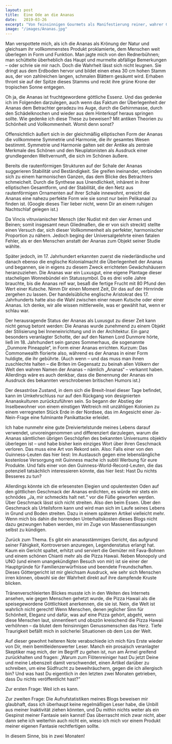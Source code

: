 ```yaml
---
layout: post
title:  Eine Ode an die Ananas
date:   2019-03-26
excerpt: "Von feinsinnigen Gourmets als Manifestierung reiner, wahrer Göttlichkeit gefeiert, unter Geschmacks-Snobs und Menschen, deren Geschmacksknospen offenbar noch nicht reif sind, verpönt: Die Ananas und all ihre herrlichen, verwandten Produkte – Sie bilden den gustatorischen Olymp, den zu besteigen nur die wenigsten Lebensmittel in der Lage sind. Und damit herzlich willkommen zum wahrscheinlich abgefahrensten Artikel, den ich bis dato verfasst habe."
image: "/images/Ananas.jpg"
---
```


Man verspottete mich, als ich die Ananas als Krönung der Natur und gleichsam ihr vollkommenstes Produkt proklamierte, dem Menschen weit überlegen in Form und Funktion. Man jagte mich von den Rednerbühnen; man schüttelte überheblich das Haupt und murmelte abfällige Bemerkungen – oder schrie sie mir nach. Doch die Wahrheit lässt sich nicht leugnen. Sie dringt aus dem Erdboden hervor und bildet einen etwa 30 cm hohen Stamm aus, der von zahlreichen langen, schmalen Blättern gesäumt wird. Erhaben thront sie auf der Spitze dieses Stamms und reckt ihre grüne Krone der tropischen Sonne entgegen.

Oh ja, die Ananas ist fruchtgewordene göttliche Essenz. Und das gedenke ich im Folgenden darzulegen, auch wenn das Faktum der Überlegenheit der Ananas dem Betrachter geradezu ins Auge, durch die Gehirnmasse, durch den Schädelknochen und wieder aus dem Hinterkopf heraus springen sollte. Wie gedenke ich diese These zu beweisen? Mit antiken Theorien zu Schönheit und Vollkommenheit. Womit denn sonst?

Offensichtlich äußert sich in der gleichmäßig elliptischen Form der Ananas die vollkommene Symmetrie und Harmonie, die ihr gesamtes Wesen bestimmt. Symmetrie und Harmonie galten seit der Antike als zentrale Merkmale des Schönen und den Neuplatonisten als Ausdruck einer grundlegenden Weltvernunft, die sich im Schönen äußere.

Bereits die rautenförmigen Strukturen auf der Schale der Ananas suggerieren Stabilität und Beständigkeit. Sie greifen ineinander, verbinden sich zu einem harmonischen Ganzen, das dem Blicke des Betrachters schmeichelt. Durch die Synthese aus Unendlichkeit, inhärent in ihrer elliptischen Gesamtform, und der Stabilität, die den Netz aus rautenförmigen Ornamenten auf ihrer Schale innewohnt, erreicht die Ananas eine nahezu perfekte Form wie sie sonst nur beim Pelikanaal zu finden ist. (Google dieses Tier lieber nicht, wenn Dir an einem ruhigen Nachtschlaf gelegen ist.)

Da Vincis vitruvianischer Mensch (der Nudist mit den vier Armen und Beinen; somit insgesamt neun Gliedmaßen, die er von sich streckt) stellte einen Versuch dar, sich dieser Vollkommenheit als perfekter, harmonischer Proportion zu nähern. Jedoch beging der Universalgelehrte einen fatalen Fehler, als er den Menschen anstatt der Ananas zum Objekt seiner Studie wählte.

Später jedoch, im 17. Jahrhundert erkannten zuerst die niederländische und danach ebenso die englische Kolonialmacht die Überlegenheit der Ananas und begannen, sie in eigens zu diesem Zweck errichteten Gewächshäusern heranzuziehen. Die Ananas war ein Luxusgut, eine eigene Plantage dieser stacheligen Wonnebündel ein Statussymbol. Da es drei volle Jahre brauchte, bis die Ananas reif war, besaß die fertige Frucht mit 80 Pfund den Wert einer Kutsche. Nimm Dir einen Moment Zeit, Dir das auf der Hirnrinde zergehen zu lassen. Der handelsübliche englische Aristokrat des 17. Jahrhunderts hatte also die Wahl zwischen einer neuen Kutsche oder einer Ananas. Ich denke, wir alle wissen mittlerweile, was er gewählt hat, wenn er schlau war.

Der herausragende Status der Ananas als Luxusgut zu dieser Zeit kann nicht genug betont werden: Die Ananas wurde zunehmend zu einem Objekt der Stilisierung bei Inneneinrichtung und in der Architektur. Ein ganz besonders veranlagter Schotte, der auf den Namen Lord Dunmore hörte, ließ im 18. Jahrhundert sein ganzes Sommerhaus, die sogenannte „Dunmore Pineapple“, in Form einer Ananas errichten. Kurzum: Das Commonwealth florierte also, während es der Ananas in einer Form huldigte, die ihr gebührte. (Auch wenn – und das muss man ihnen zuschlechte halten – die Briten im Gegensatz zu beinah allen Völkern der Welt den wahren Namen der Ananas – nämlich „Ananas“ – verkannt haben. Allerdings wäre es auch denkbar, dass die Benennung der Ananas ein Ausdruck des bekannten verschrobenen britischen Humors ist.)

Der desaströse Zustand, in dem sich die Brexit-Insel dieser Tage befindet, kann im Umkehrschluss nur auf den Rückgang von designierten Ananaskulturen zurückzuführen sein. So begann der Abstieg der Inselbewohner von einem einstigen Weltreich mit unzähligen Kolonien zu einem verregneten Stück Erde in der Nordsee, das im Angesicht einer Ja-Nein-Frage eine fulminante Panikattacke erleidet.

Ich habe nunmehr eine gute Dreiviertelstunde meines Lebens darauf verwendet, unvoreingenommen und differenziert darzulegen, warum die Ananas sämtlichen übrigen Geschöpfen des bekannten Universums objektiv überlegen ist – und habe bisher kein einziges Wort über ihren Geschmack verloren. Das muss eine Art von Rekord sein. Also: Falls einer von den Guinness-Leuten das hier liest: Im Austausch gegen eine lebenslängliche kostenlose Versorgung mit Guinness mache ich subtil Werbung für eure Produkte. Und falls einer von den Guinness-World-Record-Leuten, die das potenziell tatsächlich interessieren könnte, das hier liest: Hast Du nichts Besseres zu tun?

Allerdings könnte ich die erlesensten Elegien und opulentesten Oden auf den göttlichen Geschmack der Ananas erdichten, es würde mir stets ein schnödes „Ja, mir schmeckts halt net.“ vor die Füße geworfen werden. Über Geschmack lässt sich nicht streiten. Also den beim Essen. Über den Geschmack als Urteilsform kann und wird man sich im Laufe seines Lebens in Grund und Boden streiten. Dazu in einem späteren Artikel vielleicht mehr. Wenn mich bis dahin die horrenden Unterhaltskosten dieses Blogs nicht dazu gezwungen haben werden, mir im Zuge von Massenentlassungen selbst zu kündigen.

Zurück zum Thema. Es gibt ein ananasstämmiges Gericht, das aufgrund seiner Fähigkeit, Kontroversen anzuregen, Legendenstatus erlangt hat. Kaum ein Gericht spaltet, erhitzt und serviert die Gemüter mit Fava-Bohnen und einem schönen Chianti mehr als die Pizza Hawaii. Neben Monopoly und UNO (und einem unangekündigten Besuch von mir) ist sie einer der Hauptgründe für Familienzerwürfnisse und beendete Freundschaften. Dieses Göttergericht ist mir gleichsam Ausdruck, wie sehr sich Menschen irren können, obwohl sie der Wahrheit direkt auf ihre dampfende Kruste blicken.

Tränenverschleierten Blickes musste ich in den Weiten des Internets ansehen, wie gegen Menschen gehetzt wurde, die Pizza Hawaii als die speisegewordene Göttlichkeit anerkennen, die sie ist. Nein, die Welt ist wahrlich nicht gerecht! Wenn Menschen, denen jeglicher Sinn für Schönheit, Eleganz und dafür, was auf eine Pizza gehört, abgeht, wenn diese Menschen laut, sinnentleert und obszön kreischend die Pizza Hawaii verhöhnen – da blutet dem feinsinnigen Genussmenschen das Herz. Tiefe Traurigkeit befällt mich in solcherlei Situationen ob dem Los der Welt.

Auf dieser gewohnt heiteren Note verabschiede ich mich fürs Erste wieder von Dir, mein bemitleidenswerter Leser. Manch ein prosaisch veranlagter Skeptiker mag mich, der im Begriff zu gehen ist, nun am Ärmel greifend zurückhalten und fragen: „Warum zum Flötenreiniger hast Du jetzt Deine und meine Lebenszeit damit verschwendet, einen Artikel darüber zu schreiben, um eine Südfrucht zu beweihräuchern, gegen die ich allergisch bin? Und was hast Du eigentlich in den letzten zwei Monaten getrieben, dass Du nichts veröffentlicht hast?“

Zur ersten Frage: Weil ich es kann.

Zur zweiten Frage: Die Aufrufstatistiken meines Blogs beweisen mir glaubhaft, dass ich überhaupt keine regelmäßigen Leser habe, die Unbill aus meiner Inaktivität ziehen könnten, und Du mithin nichts weiter als ein Gespinst meiner Fantasie sein kannst! Das überrascht mich zwar nicht, aber dann sehe ich weiterhin auch nicht ein, wieso ich mich vor einem Produkt meiner eigenen Fantasie rechtfertigen sollte.

In diesem Sinne, bis in zwei Monaten!
